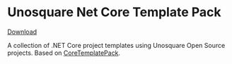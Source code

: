 # Unosquare Net Core Template Pack

[Download](http://vsixgallery.com/extension/ae9d6285-3f2a-0001-9021-82eb4d8b8c74/)

A collection of .NET Core project templates using Unosquare Open Source projects. Based on [CoreTemplatePack](https://github.com/ligershark/CoreTemplatePack).
